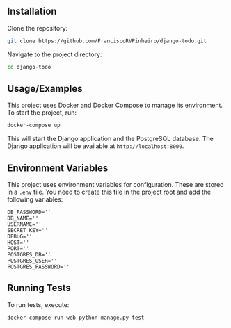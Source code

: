## Installation

Clone the repository:

```bash
git clone https://github.com/FranciscoRVPinheiro/django-todo.git

```

Navigate to the project directory:

```bash
cd django-todo
```

## Usage/Examples

This project uses Docker and Docker Compose to manage its environment. To start the project, run:

```bash
docker-compose up
```

This will start the Django application and the PostgreSQL database. The Django application will be available at `http://localhost:8000`.

## Environment Variables

This project uses environment variables for configuration. These are stored in a `.env` file. You need to create this file in the project root and add the following variables:

```env
DB_PASSWORD=''
DB_NAME=''
USERNAME=''
SECRET_KEY=''
DEBUG=''
HOST=''
PORT=''
POSTGRES_DB=''
POSTGRES_USER=''
POSTGRES_PASSWORD=''
```

## Running Tests

To run tests, execute:

```bash
docker-compose run web python manage.py test
```
